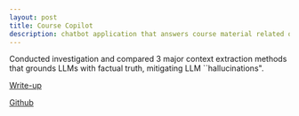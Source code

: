 ```yaml
---
layout: post
title: Course Copilot
description: chatbot application that answers course material related questions using large language models
---
```


Conducted investigation and compared 3 major context extraction methods that grounds LLMs with factual truth, mitigating LLM ``hallucinations". 

[Write-up](https://github.com/ht-gong/CourseCopilot/blob/main/ProjectReport.pdf)

[Github](https://github.com/ht-gong/CourseCopilot)
